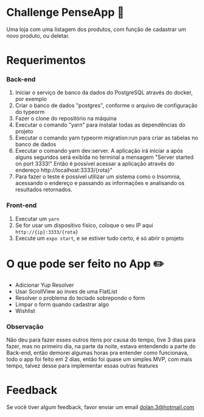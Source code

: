 # Challenge PenseApp 📱

Uma loja com uma listagem dos produtos, com função de cadastrar um novo produto, ou deletar.

# Requerimentos

### Back-end

1. Iniciar o serviço de banco da dados do PostgreSQL através do docker, por exemplo
2. Criar o banco de dados "postgres", conforme o arquivo de configuração do typeorm
3. Fazer o clone do repositório na máquina
4. Executar o comando "yarn" para instalar todas as dependências do projeto
5. Executar o comando yarn typeorm migration:run para criar as tabelas no banco de dados
6. Executar o comando yarn dev:server. A aplicação irá iniciar a após alguns segundos será exibida no terminal a mensagem "Server started on port 3333!" Então é possível acessar a aplicação através do endereço http://localhost:3333/{rota}"
7. Para fazer o teste é possível utilizar um sistema como o Insomnia, acessando o endereço e passando as informações e analisando os resultados retornados.

### Front-end

1. Executar um `yarn`
2. Se for usar um dispositivo físico, coloque o seu IP aqui `http://{ip}:3333/{rota}`
3. Execute um `expo start`, e se estiver tudo certo, é só abrir o projeto

# O que pode ser feito no App ✏️

- Adicionar Yup Resolver
- Usar ScrollView ao ínves de uma FlatList
- Resolver o problema do teclado sobrepondo o form
- Limpar o form quando cadastrar algo
- Wishlist

### Observação

Não deu para fazer esses outros itens por causa do tempo, tive 3 dias para fazer, mas no primeiro dia, na parte da noite, estava entendendo a parte do Back-end, então demorei algumas horas pra entender como funcionava, todo o app foi feito em 2 dias, então foi quase um simples MVP, com mais tempo, talvez desse para implementar essas outras features

# Feedback

Se você tiver algum feedback, favor enviar um email dolan.3@hotmail.com
